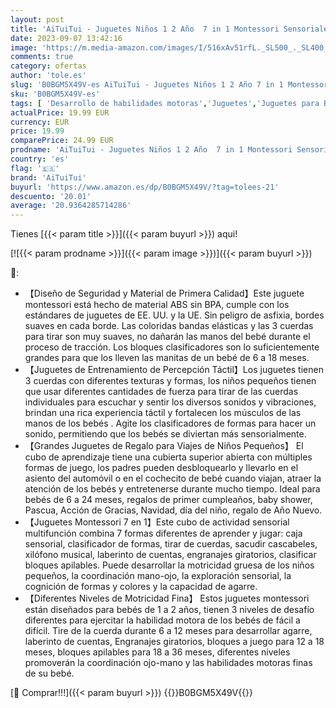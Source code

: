 ```yaml
---
layout: post
title: 'AiTuiTui - Juguetes Niños 1 2 Año  7 in 1 Montessori Sensoriales Educativos Juguete para Bebe 6-12 18 Meses Cubo de Actividades Juguetes Clasificador de Formas para 1 2 3 Años Regalo de Cumpleaños Navidad'
date: 2023-09-07 13:42:16
image: 'https://m.media-amazon.com/images/I/516xAv51rfL._SL500_._SL400_.jpg'
comments: true
category: ofertas
author: 'tole.es'
slug: 'B0BGM5X49V-es AiTuiTui - Juguetes Niños 1 2 Año 7 in 1 Montessori...'
sku: 'B0BGM5X49V-es'
tags: [ 'Desarrollo de habilidades motoras','Juguetes','Juguetes para Bebés y primera infancia','Juguetes para apilar y encajar','Juguetes y juegos','aituitui','bebe','🇪🇸', ]
actualPrice: 19.99 EUR
currency: EUR
price: 19.99
comparePrice: 24.99 EUR
prodname: 'AiTuiTui - Juguetes Niños 1 2 Año  7 in 1 Montessori Sensoriales Educativos Juguete para Bebe 6-12 18 Meses Cubo de Actividades Juguetes Clasificador de Formas para 1 2 3 Años Regalo de Cumpleaños Navidad'
country: 'es'
flag: '🇪🇸'
brand: 'AiTuiTui'
buyurl: 'https://www.amazon.es/dp/B0BGM5X49V/?tag=tolees-21'
descuento: '20.01'
average: '20.9364285714286'
---
```


Tienes [{{< param title >}}]({{< param buyurl >}}) aqui!

[![{{< param prodname >}}]({{< param image >}})]({{< param buyurl >}})

🔎:

- 【Diseño de Seguridad y Material de Primera Calidad】Este juguete montessori está hecho de material ABS sin BPA, cumple con los estándares de juguetes de EE. UU. y la UE. Sin peligro de asfixia, bordes suaves en cada borde. Las coloridas bandas elásticas y las 3 cuerdas para tirar son muy suaves, no dañarán las manos del bebé durante el proceso de tracción. Los bloques clasificadores son lo suficientemente grandes para que los lleven las manitas de un bebé de 6 a 18 meses.
- 【Juguetes de Entrenamiento de Percepción Táctil】Los juguetes tienen 3 cuerdas con diferentes texturas y formas, los niños pequeños tienen que usar diferentes cantidades de fuerza para tirar de las cuerdas individuales para escuchar y sentir los diversos sonidos y vibraciones, brindan una rica experiencia táctil y fortalecen los músculos de las manos de los bebés . Agite los clasificadores de formas para hacer un sonido, permitiendo que los bebés se diviertan más sensorialmente.
- 【Grandes Juguetes de Regalo para Viajes de Niños Pequeños】 El cubo de aprendizaje tiene una cubierta superior abierta con múltiples formas de juego, los padres pueden desbloquearlo y llevarlo en el asiento del automóvil o en el cochecito de bebé cuando viajan, atraer la atención de los bebés y entretenerse durante mucho tiempo. Ideal para bebés de 6 a 24 meses, regalos de primer cumpleaños, baby shower, Pascua, Acción de Gracias, Navidad, día del niño, regalo de Año Nuevo.
- 【Juguetes Montessori 7 en 1】Este cubo de actividad sensorial multifunción combina 7 formas diferentes de aprender y jugar: caja sensorial, clasificador de formas, tirar de cuerdas, sacudir cascabeles, xilófono musical, laberinto de cuentas, engranajes giratorios, clasificar bloques apilables. Puede desarrollar la motricidad gruesa de los niños pequeños, la coordinación mano-ojo, la exploración sensorial, la cognición de formas y colores y la capacidad de agarre.
- 【Diferentes Niveles de Motricidad Fina】 Estos juguetes montessori están diseñados para bebés de 1 a 2 años, tienen 3 niveles de desafío diferentes para ejercitar la habilidad motora de los bebés de fácil a difícil. Tire de la cuerda durante 6 a 12 meses para desarrollar agarre, laberinto de cuentas, Engranajes giratorios, bloques a juego para 12 a 18 meses, bloques apilables para 18 a 36 meses, diferentes niveles promoverán la coordinación ojo-mano y las habilidades motoras finas de su bebé.

[🛒 Comprar!!!]({{< param buyurl >}})
{{<world>}}B0BGM5X49V{{</world>}}
